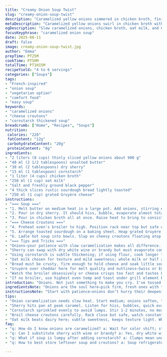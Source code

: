 ```yaml
---
title: "Creamy Onion Soup Twist"
slug: "creamy-onion-soup-twist"
description: "Caramelized yellow onions simmered in chicken broth, finished with creamy oat milk and a splash of dry sherry. Thickened with cornstarch instead of flour for a silkier texture. Toasted sourdough slices topped with Gruyère cheese, broiled until bubbling and golden. A cozy soup with robust depth, nutty cheese crunch, and that irresistible onion sweetness."
metaDescription: "Caramelized yellow onions swirl in chicken broth with oat milk and sherry. Gruyère-crisped sourdough tops this rich, nutty onion soup for 4 to 6 servings."
ogDescription: "Slow caramelized onions, chicken broth, oat milk, and Gruyère-topped sourdough. Soup with deep aroma, silky texture, bold flavor punch. Broil watchfully."
focusKeyphrase: "caramelized onion soup"
date: 2025-08-11
draft: false
image: creamy-onion-soup-twist.jpg
author: "Emma"
prepTime: PT25M
cookTime: PT50M
totalTime: PT1H15M
recipeYield: "4 to 6 servings"
categories: ["Soups"]
tags:
- "French-inspired"
- "onion soup"
- "vegetarian option"
- "comfort food"
- "easy soup"
keywords:
- "caramelized onions"
- "cheese croutons"
- "cornstarch thickened soup"
breadcrumb: ["Home", "Recipes", "Soups"]
nutrition: 
 calories: "220"
 fatContent: "12g"
 carbohydrateContent: "20g"
 proteinContent: "8g"
ingredients:
- "2 liters (8 cups) thinly sliced yellow onions about 900 g"
- "40 ml (2 1/2 tablespoons) unsalted butter"
- "30 ml (2 tablespoons) dry sherry"
- "15 ml (1 tablespoon) cornstarch"
- "1 liter (4 cups) chicken broth"
- "250 ml (1 cup) oat milk"
- "Salt and freshly ground black pepper"
- "4 thick slices rustic sourdough bread lightly toasted"
- "250 ml (1 cup) grated Gruyère cheese"
instructions:
- "=== Soup ==="
- "1. Melt butter on medium heat in a large pot. Add onions, stirring every few minutes. Let them soften, turning translucent and soft—takes about 12 minutes. Then crank heat to medium-high. Stir often until deep golden and fringed with brown patches; caramelizing is slow but crucial. Watch closely to avoid burning. It’ll smell sweet, almost jammy—stop there."
- "2. Pour in dry sherry. It should hiss, bubble, evaporate almost totally. Scrape bottom to loosen fond for flavor. Sprinkle cornstarch all over, stir well for 1-2 minutes so no lumps remain—this thickens gently later, no more clumps like raw flour can cause."
- "3. Pour in chicken broth all at once. Raise heat to bring to consistent simmer. Let it bubble gently for 20 minutes, lid off. Soup should reduce slightly, smell rich with caramel and wine. Taste and season with salt and black pepper sparingly. At end, stir in oat milk for creaminess but no dairy heaviness."
- "=== Cheese Croutons ==="
- "4. Preheat oven's broiler to high. Position rack near top but safe enough you won’t scorch bread instantly."
- "5. Arrange toasted sourdough on a baking sheet. Heap grated Gruyère evenly on each. Pop under broiler. Watch constantly—3 to 5 minutes tops. Cheese will bubble wildly, then brown and crisp at edges is goal. Remove before it burns bitter."
- "6. Ladle hot soup into bowls. Slap on cheesy croutons floating atop. Can break them up or dunk—preference. The cheese melts into soup with each scoop, mingling nutty, creamy, caramelized onion notes. Absolutely earthy aromas fill kitchen now."
- "=== Tips and Tricks ==="
- "Onions—your patience with slow caramelization makes all difference. If rushing, onions stay sharp and raw tasting."
- "Sherry can swap with dry white wine or brandy but must evaporate completely to avoid harsh alcohol bite."
- "Using cornstarch is subtle thickening; if using flour, cook longer to avoid pasty taste."
- "Oat milk chosen for texture and mild sweetness; whole milk or half and half works but heavier."
- "Bread must be crusty, firm enough to hold cheese and soak little soup without collapsing."
- "Gruyère over cheddar here for melt quality and nuttiness—Swiss or Emmental can work in pinch."
- "Watch the broiler obsessively or cheese crisps too fast and tastes burnt, not caramelized."
- "If no broiler, use highest oven temp and toast under grill element but timing longer, check often."
introduction: "Onions. Not just something to make you cry. I've tossed these into butter, watched them slowly turn that perfect copper, sweet and sticky almost like candy. Skip the rush, don’t stir obsessively but keep notes on textures and aromas. Heard a tip once—replace flour with cornstarch for silkier soups. Tried it. Better mouthfeel, less gummy. And sherry instead of brandy gives it a wild, dark edge—sherry’s got a bite that fades into background sweet. Bread? Not just bread. Sourdough for crunch and tang that pushes against melty nutty Gruyère dome. Broil it just right. Too much and it’s acrid, too little and you miss that golden crust. Soup thick but not glue. Complex but cozy. The magic of smell, texture, sound of bubbling bubbling—the real pulse of kitchen life."
ingredientsNote: "Onions are the soul here—pick firm, fresh ones with tight skins. The quantity is close but reduced a bit so it won’t swamp you. Butter measured but use unsalted, or it changes flavor balance. Sherry stands in for brandy—both add something different so pick your poison. Cornstarch instead of standard flour for thickening lets soup stay luxuriously smooth. Broth you want good quality—homemade or low sodium so you control salt later. Oat milk because dairy sometimes overpowers subtle onion taste and can curdle at hotter temps; plus, creaminess without heaviness is a modern twist. Rustic sourdough bread screams ‘bayou comfort’ here but French baguette slices work in a pinch. Gruyère chosen for its melting and flavor profile but Emmental or even fontina shine too. Toast bread first to avoid mush; cheese on top gets that sweet golden layer under broiler. Often people skip broil—which is a mistake, it's the crescendo."
instructionsNote: "Start with patience—onions don’t hurry their deepening flavor. Medium heat for softening is key; louder sizzle signals raise temp. Caramelization is rewarded by smell first: you’ll notice sweet, almost toasted notes with slight bitter edges when it’s done. Sherry is added at peak caramel to lift flavor depth and deglaze pan fond—scrape or you lose what you cooked. Cornstarch sprinkled evenly prevents lumps, cook it enough so starch flavor disappears but doesn’t thicken too early. Low simmer afterward for blending and slight reduction. Final oat milk swirl at end cools soup slightly and boosts creamy feel—avoid high heat now or milk irritates. Croutons get treated carefully: bread toasted first to stay firm, broiled with cheese until bubbling and browned is all about timing and vigilance. Don’t wander, or end with blackened cheese. Serve immediately for contrast of hot soup and crunchy cheesy top. Pro tip: leftovers reheat well but crispiness lost, add fresh toast next day."
tips:
- "Onion caramelization needs slow heat. Start medium; onions soften, turn translucent before color shifts; smell cues sweet jammy notes. Push past light gold for rich depth but watch close or bitter spots appear. Don’t rush, avoid stirring nonstop or it turns mushy. If it smells burnt, pull back heat fast."
- "Sherry hits pan at peak caramel. Listen for hiss, bubbles, quick evaporation. Scrape fond – key flavor here not to lose. Dry white wine works but evaporate fully; leftover alcohol bites hard. Brandy adds different note but same rules apply. Sizzle means heat too low or too high missing point."
- "Cornstarch sprinkled evenly to avoid lumps. Stir 1-2 minutes, no more or thick comes early; flavor raw starch loses in heat. Flour possible if cooked extra long but texture heavier, pasty risk. Cornstarch keeps soup silkier, lighter mouthfeel. Add liquid gradually then simmer low for reduction."
- "Broil cheese croutons carefully. Rack close but safe, watch constantly. Cheese bubbles wildly then crisps edges; remove before bitter burnt taste. Oven grill a fallback but timing longer, eyes open. Toast bread first to firm it; soggy croutons ruin texture contrast in bowl."
- "Oat milk beats dairy here; subtle sweetness, keeps texture light. Whole milk or half and half add richness but risk curdling if too hot. Add oat milk last, off heat or low simmer, swirl gently. Avoid high heat now or milk splits; creamy feel without dairy weight."
faq:
- "q: How do I know onions are caramelized? a: Wait for color shift; strong sweet aroma. Brown patches, jammy smell. Avoid raw sharp taste. If they smell bitter, too far. Time roughly 12 minutes medium. Stir less, feel textures sticky but not mushy."
- "q: Can I substitute sherry with wine or brandy? a: Yes, dry white wine or brandy okay. Must evaporate completely. Watch pan for bubbling, steam off alcohol. Partial evaporation means harsh alcohol bite remains. Flavor differs so pick what fits dish mood. Deglaze pan with liquid hot."
- "q: What if soup is lumpy after adding cornstarch? a: Clumps mean uneven stirring. Sprinkle cornstarch slow, stir vigorously but brief. If lumps appear, strain. Wait 1-2 minutes cooking to dissolve starch flavor. Use small bowl mix starch with bit broth first if worried."
- "q: How to best store leftover soup and croutons? a: Soup refrigerate in airtight container 3-4 days. Reheat low to avoid oat milk splitting. Croutons keep separate, wrap airtight or freeze, toast again before serving. Mix fresh bread if croutons soggy. Reheat soup slowly, stir often to maintain texture."

---
```

